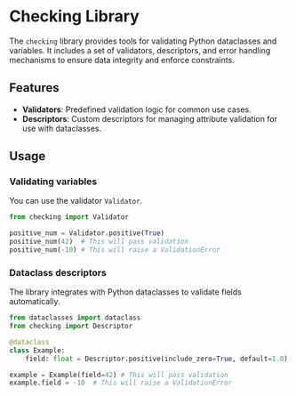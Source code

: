 # Checking Library

The `checking` library provides tools for validating Python dataclasses and variables. It includes a set of validators, descriptors, and error handling mechanisms to ensure data integrity and enforce constraints.

## Features

- **Validators**: Predefined validation logic for common use cases.
- **Descriptors**: Custom descriptors for managing attribute validation for use with dataclasses.

## Usage

### Validating variables

You can use the validator `Validator`.

```python
from checking import Validator

positive_num = Validator.positive(True)
positive_num(42)  # This will pass validation
positive_num(-10) # This will raise a ValidationError
```

### Dataclass descriptors

The library integrates with Python dataclasses to validate fields automatically.

```python
from dataclasses import dataclass
from checking import Descriptor

@dataclass
class Example:
    field: float = Descriptor.positive(include_zero=True, default=1.0)

example = Example(field=42) # This will pass validation
example.field = -10  # This will raise a ValidationError
```